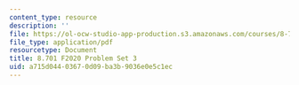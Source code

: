 ```yaml
---
content_type: resource
description: ''
file: https://ol-ocw-studio-app-production.s3.amazonaws.com/courses/8-701-introduction-to-nuclear-and-particle-physics-fall-2020/a715d04403670d09ba3b9036e0e5c1ec_MIT8_701F20_pset3.pdf
file_type: application/pdf
resourcetype: Document
title: 8.701 F2020 Problem Set 3
uid: a715d044-0367-0d09-ba3b-9036e0e5c1ec
---
```

